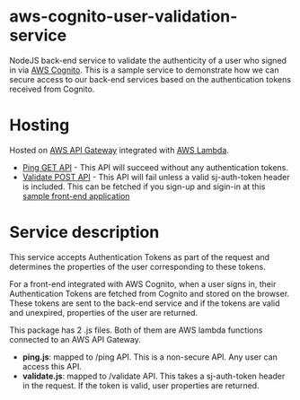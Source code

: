 # aws-cognito-user-validation-service
NodeJS back-end service to validate the authenticity of a user who signed in via [AWS Cognito](https://aws.amazon.com/cognito/). This is a sample service to demonstrate how we can secure access to our back-end services based on the authentication tokens received from Cognito.

# Hosting
Hosted on [AWS API Gateway](https://aws.amazon.com/api-gateway/) integrated with [AWS Lambda](https://aws.amazon.com/lambda/).
* [Ping GET API](https://api.sarthakj178.com/apiPing) - This API will succeed without any authentication tokens.
* [Validate POST API](https://api.sarthakj178.com/validate) - This API will fail unless a valid sj-auth-token header is included. This can be fetched if you sign-up and sigin-in at this [sample front-end application](http://sarthakj178.com/aws-cognito-authn/#/f1/dashboard)

# Service description
This service accepts Authentication Tokens as part of the request and determines the properties of the user corresponding to these tokens. 

For a front-end integrated with AWS Cognito, when a user signs in, their Authentication Tokens are fetched from Cognito and stored on the browser. These tokens are sent to the back-end service and if the tokens are valid and unexpired, properties of the user are returned.

This package has 2 .js files. Both of them are AWS lambda functions connected to an AWS API Gateway.
* **ping.js**: mapped to /ping API. This is a non-secure API. Any user can access this API.
* **validate.js**: mapped to /validate API. This takes a sj-auth-token header in the request. If the token is valid, user properties are returned. 
